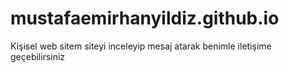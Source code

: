 # mustafaemirhanyildiz.github.io
Kişisel web sitem 
siteyi inceleyip mesaj atarak benimle iletişime geçebilirsiniz

